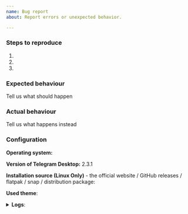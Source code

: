 ```yaml
---
name: Bug report
about: Report errors or unexpected behavior.

---
```


<!--
Thanks for reporting issues of Telegram Desktop!

To make it easier for us to help you please enter detailed information below.
-->
### Steps to reproduce
1. 
2. 
3. 

### Expected behaviour
Tell us what should happen

### Actual behaviour
Tell us what happens instead

### Configuration
**Operating system:**

**Version of Telegram Desktop:** <!-- Check if it matches your version or edit !--> 2.3.1

**Installation source (Linux Only)** - the official website / GitHub releases / flatpak / snap / distribution package:

**Used theme**:

<details><summary><b>Logs</b>:</summary>
Insert log.txt here (if necessary)
</details>
